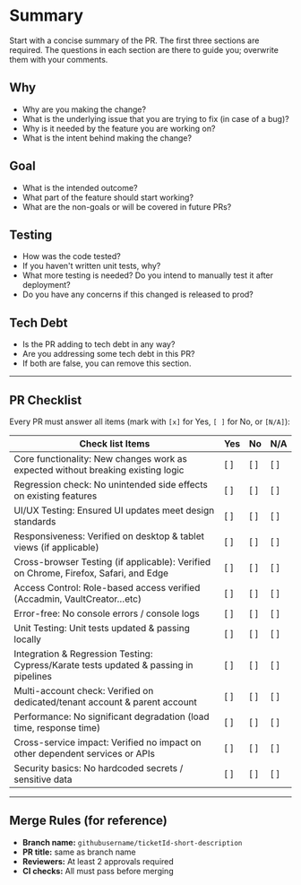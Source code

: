 # Summary
Start with a concise summary of the PR. The first three sections are required. The questions in each section are there to guide you; overwrite them with your comments.

## Why
- Why are you making the change?
- What is the underlying issue that you are trying to fix (in case of a bug)?
- Why is it needed by the feature you are working on?
- What is the intent behind making the change?

## Goal
- What is the intended outcome?
- What part of the feature should start working?
- What are the non-goals or will be covered in future PRs?

## Testing
- How was the code tested?
- If you haven't written unit tests, why?
- What more testing is needed? Do you intend to manually test it after deployment?
- Do you have any concerns if this changed is released to prod?

## Tech Debt
- Is the PR adding to tech debt in any way?
- Are you addressing some tech debt in this PR?
- If both are false, you can remove this section.

---

## PR Checklist
Every PR must answer all items (mark with `[x]` for Yes, `[ ]` for No, or `[N/A]`):

| Check list Items                                                                      | Yes | No  | N/A |
| ------------------------------------------------------------------------------------- | --- | --- | --- |
| Core functionality: New changes work as expected without breaking existing logic      | [ ] | [ ] | [ ] |
| Regression check: No unintended side effects on existing features                     | [ ] | [ ] | [ ] |
| UI/UX Testing: Ensured UI updates meet design standards                               | [ ] | [ ] | [ ] |
| Responsiveness: Verified on desktop & tablet views (if applicable)                    | [ ] | [ ] | [ ] |
| Cross-browser Testing (if applicable): Verified on Chrome, Firefox, Safari, and Edge  | [ ] | [ ] | [ ] |
| Access Control: Role-based access verified (Accadmin, VaultCreator…etc)               | [ ] | [ ] | [ ] |
| Error-free: No console errors / console logs                                          | [ ] | [ ] | [ ] |
| Unit Testing: Unit tests updated & passing locally                                    | [ ] | [ ] | [ ] |
| Integration & Regression Testing: Cypress/Karate tests updated & passing in pipelines| [ ] | [ ] | [ ] |
| Multi-account check: Verified on dedicated/tenant account & parent account            | [ ] | [ ] | [ ] |
| Performance: No significant degradation (load time, response time)                    | [ ] | [ ] | [ ] |
| Cross-service impact: Verified no impact on other dependent services or APIs          | [ ] | [ ] | [ ] |
| Security basics: No hardcoded secrets / sensitive data                                | [ ] | [ ] | [ ] |

---

## Merge Rules (for reference)
- **Branch name:** `githubusername/ticketId-short-description`  
- **PR title:** same as branch name  
- **Reviewers:** At least 2 approvals required  
- **CI checks:** All must pass before merging
